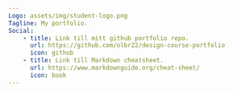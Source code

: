 ```yaml
---
Logo: assets/img/student-logo.png
Tagline: My portfolio.
Social:
    - title: Link till mitt github portfolio repo.
      url: https://github.com/olbr22/design-course-portfolio
      icon: github
    - title: Link till Markdown cheatsheet.
      url: https://www.markdownguide.org/cheat-sheet/
      icon: book
---
```


